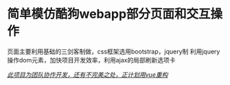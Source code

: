 # 简单模仿酷狗webapp部分页面和交互操作

页面主要利用基础的三剑客制做，css框架选用bootstrap，jquery制 利用jquery操作dom元素，加快项目开发效率，利用ajax的局部刷新选项卡

 <u>*此项目为团队协作开发，还有不完美之处，正计划用vue重构*</u>